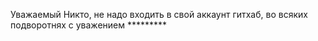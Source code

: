 Уважаемый Никто, не надо входить в свой аккаунт гитхаб, во всяких подворотнях с уважением *********
